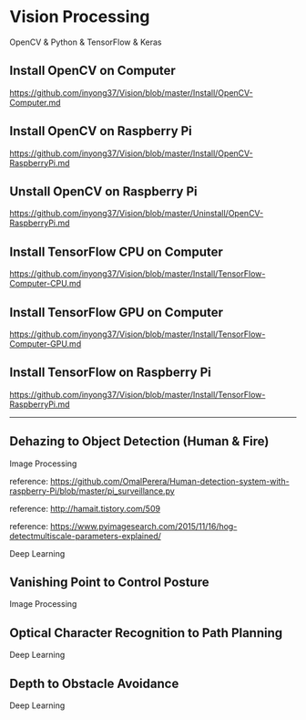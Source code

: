 # Vision Processing
OpenCV & Python & TensorFlow & Keras

## Install OpenCV on Computer

https://github.com/inyong37/Vision/blob/master/Install/OpenCV-Computer.md

## Install OpenCV on Raspberry Pi

https://github.com/inyong37/Vision/blob/master/Install/OpenCV-RaspberryPi.md

## Unstall OpenCV on Raspberry Pi

https://github.com/inyong37/Vision/blob/master/Uninstall/OpenCV-RaspberryPi.md

## Install TensorFlow CPU on Computer

https://github.com/inyong37/Vision/blob/master/Install/TensorFlow-Computer-CPU.md

## Install TensorFlow GPU on Computer

https://github.com/inyong37/Vision/blob/master/Install/TensorFlow-Computer-GPU.md

## Install TensorFlow on Raspberry Pi

https://github.com/inyong37/Vision/blob/master/Install/TensorFlow-RaspberryPi.md

----------
## Dehazing to Object Detection (Human & Fire)
Image Processing

reference: https://github.com/OmalPerera/Human-detection-system-with-raspberry-Pi/blob/master/pi_surveillance.py

reference: http://hamait.tistory.com/509

reference: https://www.pyimagesearch.com/2015/11/16/hog-detectmultiscale-parameters-explained/

Deep Learning

## Vanishing Point to Control Posture

Image Processing

## Optical Character Recognition to Path Planning

Deep Learning

## Depth to Obstacle Avoidance

Deep Learning
